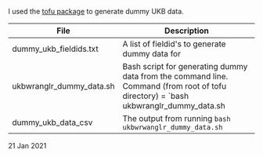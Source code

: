 I used the [tofu package](https://github.com/spiros/tofu) to generate dummy UKB data.

| File | Description |
|------|-------------|
| dummy_ukb_fieldids.txt | A list of fieldid's to generate dummy data for |
| ukbwranglr_dummy_data.sh | Bash script for generating dummy data from the command line. Command (from root of tofu directory) = `bash ukbwranglr_dummy_data.sh |
| dummy_ukb_data_csv | The output from running `bash ukbwrwanglr_dummy_data.sh` |

21 Jan 2021
